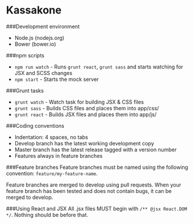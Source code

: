 Kassakone
=========

###Development environment
- Node.js (nodejs.org)
- Bower (bower.io)

###npm scripts
- `npm run watch` - Runs `grunt react`, `grunt sass` and starts watching for JSX and SCSS changes
- `npm start` - Starts the mock server

###Grunt tasks
- `grunt watch` - Watch task for building JSX & CSS files
- `grunt sass` - Builds CSS files and places them into app/css/
- `grunt react` - Builds JSX files and places them into app/js/

###Coding conventions
- Indentation: 4 spaces, no tabs
- Develop branch has the latest working development copy
- Master branch has the latest release tagged with a version number
- Features always in feature branches

###Feature branches
Feature branches must be named using the following convention: `feature/my-feature-name`.

Feature branches are merged to develop using pull requests. When your feature branch has been tested and does not contain bugs, it can be merged to develop.

###Using React and JSX
All .jsx files MUST begin with `/** @jsx React.DOM */`. Nothing should be before that.
